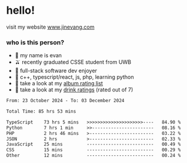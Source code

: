 # hello!

visit my website www.jinevang.com

### who is this person?
- 🦦 my name is evan                                                                  
- 🫒 recently graduated CSSE student from UWB
- 🥕 full-stack software dev enjoyer
- 🍚 c++, typescript/react, js, php, learning python
- 🎹 take a look at my [album rating list](https://bit.ly/albumratings)
- 🧋 take a look at my [drink ratings](https://bit.ly/drinkratings) (rated out of 7)

<!---
jinevang/jinevang is a ✨ special ✨ repository because its `README.md` (this file) appears on your GitHub profile.
You can click the Preview link to take a look at your changes.
--->
<!--START_SECTION:waka-->

```txt
From: 23 October 2024 - To: 03 December 2024

Total Time: 85 hrs 53 mins

TypeScript    73 hrs 5 mins   >>>>>>>>>>>>>>>>>>>>>----   84.90 %
Python        7 hrs 1 min     >>-----------------------   08.16 %
PHP           2 hrs 46 mins   >------------------------   03.22 %
JSON          2 hrs           >------------------------   02.33 %
JavaScript    25 mins         -------------------------   00.49 %
CSS           15 mins         -------------------------   00.29 %
Other         12 mins         -------------------------   00.24 %
```

<!--END_SECTION:waka-->
